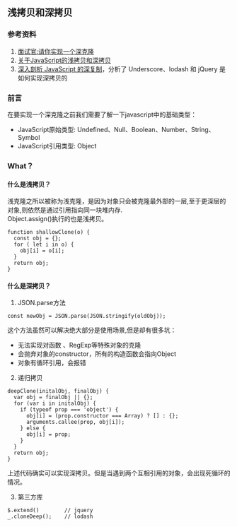 ## 浅拷贝和深拷贝

### 参考资料
1. [面试官:请你实现一个深克隆](https://juejin.im/post/5abb55ee6fb9a028e33b7e0a)
2. [关于JavaScript的浅拷贝和深拷贝](https://www.cnblogs.com/Chen-XiaoJun/p/6217373.html)
3. [深入剖析 JavaScript 的深复制](http://jerryzou.com/posts/dive-into-deep-clone-in-javascript/)，分析了 Underscore、lodash 和 jQuery 是如何实现深拷贝的

### 前言
在要实现一个深克隆之前我们需要了解一下javascript中的基础类型：  
- JavaScript原始类型: Undefined、Null、Boolean、Number、String、Symbol  
- JavaScript引用类型: Object

### What？
#### 什么是浅拷贝？
浅克隆之所以被称为浅克隆，是因为对象只会被克隆最外部的一层,至于更深层的对象,则依然是通过引用指向同一块堆内存.  
Object.assign()执行的也是浅拷贝。
```
function shallowClone(o) {
  const obj = {};
  for ( let i in o) {
    obj[i] = o[i];
  }
  return obj;
}
```

#### 什么是深拷贝？
1. JSON.parse方法
```
const newObj = JSON.parse(JSON.stringify(oldObj));
```
这个方法虽然可以解决绝大部分是使用场景,但是却有很多坑：  
- 无法实现对函数 、RegExp等特殊对象的克隆
- 会抛弃对象的constructor，所有的构造函数会指向Object
- 对象有循环引用，会报错

2. 递归拷贝
```
deepClone(initalObj, finalObj) {    
  var obj = finalObj || {};    
  for (var i in initalObj) {                
    if (typeof prop === 'object') {
      obj[i] = (prop.constructor === Array) ? [] : {};   
      arguments.callee(prop, obj[i]);
    } else {
      obj[i] = prop;
    }
  }    
  return obj;
}
```
上述代码确实可以实现深拷贝。但是当遇到两个互相引用的对象，会出现死循环的情况。

3. 第三方库
```
$.extend()        // jquery
_.cloneDeep();    // lodash
```
